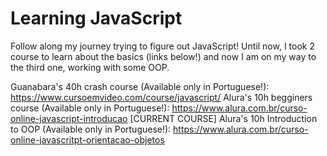 # Learning JavaScript

Follow along my journey trying to figure out JavaScript! Until now, I took 2 course to learn about the basics (links below!) and now I am on my way to the third one, working with some OOP. 

Guanabara's 40h crash course (Available only in Portuguese!): https://www.cursoemvideo.com/course/javascript/
Alura's 10h begginers course (Available only in Portuguese!): https://www.alura.com.br/curso-online-javascript-introducao
[CURRENT COURSE] Alura's 10h Introduction to OOP (Available only in Portuguese!): https://www.alura.com.br/curso-online-javascritpt-orientacao-objetos
